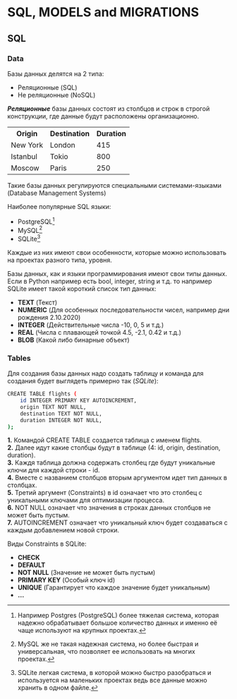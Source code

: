 # SQL, MODELS and MIGRATIONS

## SQL

### Data

Базы данных делятся на 2 типа:
- Реляционные (SQL)
- Не реляционные (NoSQL)

***Реляционные*** базы данных состоят из столбцов и строк в строгой конструкции, 
где данные будут расположены организационно. 

<table>
    <tr>
        <th>Origin</th>
        <th>Destination</th>
        <th>Duration</th>
    </tr>
    <tr>
        <td>New York</td>
        <td>London</td>
        <td>415</td>
    </tr>
    <tr>
        <td>Istanbul</td>
        <td>Tokio</td>
        <td>800</td>
    </tr>
    <tr>
        <td>Moscow</td>
        <td>Paris</td>
        <td>250</td>
    </tr>
</table>

Такие базы данных регулируются специальными системами-языками 
(Database Management Systems)

Наиболее популярные SQL языки:
- PostgreSQL[^P]
- MySQL[^M]
- SQLite[^L]

Каждые из них имеют свои особенности, которые можно использовать на проектах разного
типа, уровня. 

[^P]:Например Postgres (PostgreSQL) более тяжелая система, которая 
надежно обрабатывает большое количество данных и именно её чаще используют на крупных
проектах.

[^M]:MySQL же не такая надежная система, но более быстрая и универсальная, что 
позволяет ее использовать на многих проектах.

[^L]:SQLite легкая система, в которой можно быстро разобраться и используется на 
маленьких проектах ведь все данные можно хранить в одном файле.


Базы данных, как и языки программирования имеют свои типы данных. Если в Python
например есть bool, integer, string и т.д. то например SQLite имеет такой
короткий список тип данных:
- **TEXT** (Текст)
- **NUMERIC** (Для особенных последовательности чисел, например дни рождения 2.10.2020)
- **INTEGER** (Действительные числа -10, 0, 5 и т.д.)
- **REAL** (Числа с плавающей точкой 4.5, -2.1, 0.42 и т.д.)
- **BLOB** (Какой либо бинарные объект)


### Tables
Для создания базы данных надо создать таблицу и команда для создания будет выглядеть 
примерно так (_SQLite_):

```bash
CREATE TABLE flights (
    id INTEGER PRIMARY KEY AUTOINCREMENT,
    origin TEXT NOT NULL,
    destination TEXT NOT NULL,
    duration INTEGER NOT NULL,
);
```

**1.** Командой CREATE TABLE создается таблица с именем flights.<br>
**2.** Далее идут какие столбцы будут в таблице (4: id, origin, destination, duration).<br>
**3.** Каждя таблица должна содержать столбец где будут уникальные ключи для каждой строки - id.<br>
**4.** Вместе с названием столбцов вторым аргументом идет тип данных в столбцах.<br>
**5.** Третий аргумент (Constraints) в id означает что это столбец с уникальными ключами для оптимизации процесса.<br>
**6.** NOT NULL означает что значения в строках данных столбцов не может быть пустым.<br>
**7.** AUTOINCREMENT означает что уникальный ключ будет создаваться с каждым добавлением новой строки.

Виды Constraints в SQLite:
- **CHECK**
- **DEFAULT**
- **NOT NULL** (Значение не может быть пустым)
- **PRIMARY KEY** (Особый ключ id)
- **UNIQUE** (Гарантирует что каждое значение будет уникальным)
- **...**
